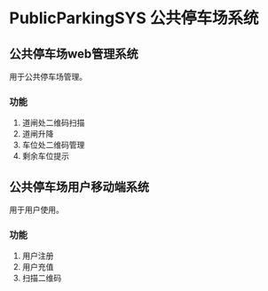 # PublicParkingSYS 公共停车场系统
## 公共停车场web管理系统
用于公共停车场管理。
### 功能
1. 道闸处二维码扫描
2. 道闸升降
3. 车位处二维码管理
4. 剩余车位提示
## 公共停车场用户移动端系统
用于用户使用。
### 功能
1. 用户注册
2. 用户充值
3. 扫描二维码
